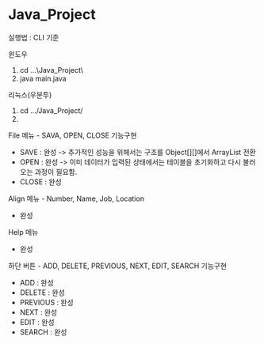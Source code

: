 # Java_Project

실행법 : CLI 기준

윈도우

1. cd ...\Java_Project\
2. java main.java

리눅스(우분투)

1. cd .../Java_Project/
2. 

File 메뉴 - SAVA, OPEN, CLOSE 기능구현

- SAVE : 완성 -> 추가적인 성능을 위해서는 구조를 Object[][]에서 ArrayList 전환
- OPEN : 완성 -> 이미 데이터가 입력된 상태에서는 테이블을 초기화하고 다시 불러오는 과정이 필요함.
- CLOSE : 완성

Align 메뉴 - Number, Name, Job, Location
- 완성

Help 메뉴
- 완성

하단 버튼 - ADD, DELETE, PREVIOUS, NEXT, EDIT, SEARCH 기능구현

- ADD : 완성
- DELETE : 완성
- PREVIOUS : 완성
- NEXT :  완성
- EDIT : 완성
- SEARCH : 완성
